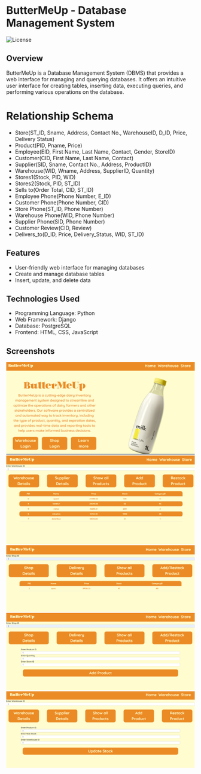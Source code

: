 # ButterMeUp - Database Management System

![License](https://img.shields.io/badge/License-MIT-blue.svg)

## Overview
ButterMeUp is a Database Management System (DBMS) that provides a web interface for managing and querying databases. It offers an intuitive user interface for creating tables, inserting data, executing queries, and performing various operations on the database.


<h1> Relationship Schema </h1>
<ul>
  <li>Store(ST_ID, Sname, Address, Contact No., WarehouseID, D_ID, Price, Delivery Status)</li>
  <li>Product(PID, Pname, Price)</li>
  <li>Employee(EID, First Name, Last Name, Contact, Gender, StoreID)</li>
  <li>Customer(CID, First Name, Last Name, Contact)</li>
  <li>Supplier(SID, Sname, Contact No., Address, ProductID)</li>
  <li>Warehouse(WID, Wname, Address, SupplierID, Quantity)</li>
  <li>Stores1(Stock, PID, WID)</li>
  <li>Stores2(Stock, PID, ST_ID)</li>
  <li>Sells to(Order Total, CID, ST_ID)</li>
  <li>Employee Phone(Phone Number, E_ID)</li>
  <li>Customer Phone(Phone Number, CID)</li>
  <li>Store Phone(ST_ID, Phone Number)</li>
  <li>Warehouse Phone(WID, Phone Number)</li>
  <li>Supplier Phone(SID, Phone Number)</li>
  <li>Customer Review(CID, Review)</li>
  <li>Delivers_to(D_ID, Price, Delivery_Status, WID, ST_ID)</li>
</ul>

## Features
- User-friendly web interface for managing databases
- Create and manage database tables
- Insert, update, and delete data

## Technologies Used
- Programming Language: Python
- Web Framework: Django
- Database: PostgreSQL
- Frontend: HTML, CSS, JavaScript

## Screenshots
![](./images/1.png)
![](./images/2.png)
![](./images/3.png)
![](./images/4.png)
![](./images/5.png)

